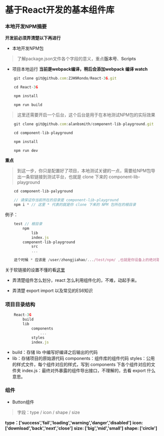 # 基于React开发的基本组件库

### 本地开发NPM摘要
**开发前必须弄清楚以下再进行**
* 本地开发NPM包
>  了解package.json文件各个字段的意义，重点**版本号**、**Scripts**

* 项目本地运行
**当前是webpack编译，稍后会添加webpack 编译 watch**
```javaScript
    git clone git@github.com:ZJH9Rondo/React-3G.git

    cd React-3G

    npm install

    npm run build
```

> 这里还需要开启一个后台，这个后台是用于在本地测试NPM包的实际效果
```javaScript
    git clone git@github.com:alanbsmith/component-lib-playground.git

    cd component-lib-playground

    npm install

    npm run dev
```

**重点**
> 到这一步，你只是配置好了项目，本地测试关键的一点，需要给NPM包导出一条软链接到测试平台，也就是 clone 下来的 component-lib-playground
```javaScript
    cd component-lib-palyground

    // 请保证你当前所在的目录是 component-lib-playground
    npm i * // 这里 * 代表的就是你 clone 下来的 NPM 包所在的根目录
```

例子：
```javaScript
    test // 根目录
        npm
            lib
            index.js
        component-lib-playground
            src
            ... 

    这个时候 * 应该是 /user/zhongjiahao/.../test/npm/ ,也就是你设备上的绝对路径
```

关于软链接的设置不懂的看[这里](https://blog.ymfe.org/%E5%80%9F%E5%8A%A9%E8%BD%AF%E9%93%BE%E6%8E%A5%E6%9C%AC%E5%9C%B0%E5%BC%80%E5%8F%91npm%E6%A8%A1%E5%9D%97/)

* 弄清楚组件怎么划分，react 怎么利用组件化的，不难，动起手来。

* 弄清楚 export import 以及常见的ES6知识

### 项目目录结构
```javaScript
    React-3G
        build
        lib
            components
                ...
            styles
            index.js
```
* build：存储 lib 中编写好编译之后输出的代码
* lib：存储项目的原始源代码
    components：组件库的组件代码
    styles：公用的样式文件，每个组件对应的样式，写到 components 下各个组件对应的文件夹
    index.js：最终对外暴露的组件导出接口，不理解的，去看 export 什么意思。

### 组件

* Button组件
>字段：type / icon / shape / size

**type：['success','fail','loading','warning','danger','disabled']**
**icon: ['download','back','next','close']**
**size: ['big','mid','small']**
**shape: ['circle']**
    